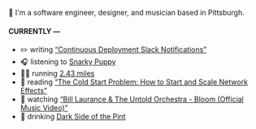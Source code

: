 👋 I'm a software engineer, designer, and musician based in Pittsburgh.

#### CURRENTLY —

* ✏️ writing [“Continuous Deployment Slack Notifications”](https://www.amoscato.com/journal/slack-deploy-notifications/)
* 🎧 listening to [Snarky Puppy](https://www.last.fm/music/Snarky+Puppy/_/The+Clearing+-+Live+From+Dordrecht,+Het+Energiehuis+%2F+2014+-+Remixed+&+Remastered)
* 🏃‍♂️ running [2.43 miles](https://www.strava.com/activities/11594263660)
* 📘 reading [“The Cold Start Problem: How to Start and Scale Network Effects”](https://www.goodreads.com/book/show/55338968-the-cold-start-problem)
* 🍿 watching [“Bill Laurance &amp; The Untold Orchestra - Bloom (Official Music Video)”](https://youtu.be/aOisxXhsXUk)
* 🍺 drinking [Dark Side of the Pint](https://untappd.com/user/namoscato/checkin/1382581502)
